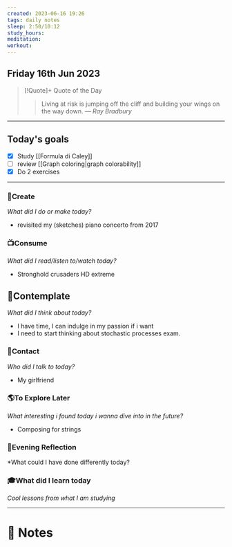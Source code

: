 ```yaml
---
created: 2023-06-16 19:26
tags: daily notes
sleep: 2:50/10:12
study_hours: 
meditation: 
workout:
---
```



## Friday 16th Jun 2023


> [!Quote]+ Quote of the Day  
> > Living at risk is jumping off the cliff and building your wings on the way down.
> — <cite>Ray Bradbury</cite>

--- 
## Today's goals

- [x] Study [[Formula di Caley]]
- [ ] review [[Graph coloring|graph colorability]]
- [x] Do 2 exercises

---

### 🎨Create
*What did I do or make today?*
- revisited my (sketches) piano concerto from 2017
  
### 📺Consume
*What did I read/listen to/watch today?*
- Stronghold crusaders HD extreme
  
## 💭Contemplate
*What did I think about today?*
- I have time, I can indulge in my passion if i want
- I need to start thinking about stochastic processes exam.

### 👬Contact
*Who did I talk to today?*
- My girlfriend
  
### 🌎To Explore Later
*What interesting i found today i wanna dive into in the future?*
- Composing for strings

### 🌃Evening Reflection
*What could I have done differently today?


### 🎓What did I learn today
*Cool lessons from what I am studying*

---
# 📝 Notes


